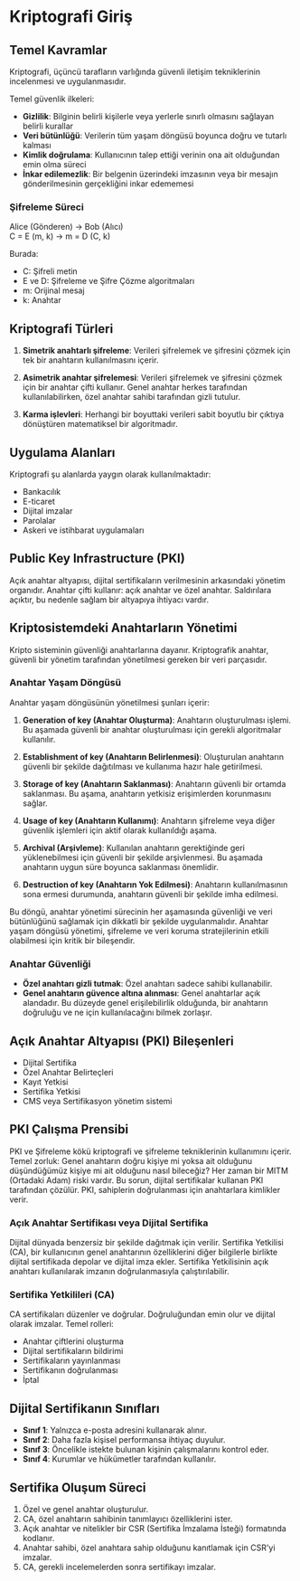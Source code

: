 # Kriptografi Giriş

## Temel Kavramlar

Kriptografi, üçüncü tarafların varlığında güvenli iletişim tekniklerinin incelenmesi ve uygulanmasıdır.

Temel güvenlik ilkeleri:
- **Gizlilik**: Bilginin belirli kişilerle veya yerlerle sınırlı olmasını sağlayan belirli kurallar
- **Veri bütünlüğü**: Verilerin tüm yaşam döngüsü boyunca doğru ve tutarlı kalması
- **Kimlik doğrulama**: Kullanıcının talep ettiği verinin ona ait olduğundan emin olma süreci
- **İnkar edilemezlik**: Bir belgenin üzerindeki imzasının veya bir mesajın gönderilmesinin gerçekliğini inkar edememesi

### Şifreleme Süreci

Alice (Gönderen) → Bob (Alıcı)  
C = E (m, k) → m = D (C, k)

Burada:
- C: Şifreli metin
- E ve D: Şifreleme ve Şifre Çözme algoritmaları
- m: Orijinal mesaj
- k: Anahtar

## Kriptografi Türleri

1. **Simetrik anahtarlı şifreleme**: Verileri şifrelemek ve şifresini çözmek için tek bir anahtarın kullanılmasını içerir.

2. **Asimetrik anahtar şifrelemesi**: Verileri şifrelemek ve şifresini çözmek için bir anahtar çifti kullanır. Genel anahtar herkes tarafından kullanılabilirken, özel anahtar sahibi tarafından gizli tutulur.

3. **Karma işlevleri**: Herhangi bir boyuttaki verileri sabit boyutlu bir çıktıya dönüştüren matematiksel bir algoritmadır.

## Uygulama Alanları

Kriptografi şu alanlarda yaygın olarak kullanılmaktadır:
- Bankacılık
- E-ticaret
- Dijital imzalar
- Parolalar
- Askeri ve istihbarat uygulamaları

## Public Key Infrastructure (PKI)

Açık anahtar altyapısı, dijital sertifikaların verilmesinin arkasındaki yönetim organıdır. Anahtar çifti kullanır: açık anahtar ve özel anahtar. Saldırılara açıktır, bu nedenle sağlam bir altyapıya ihtiyacı vardır.

## Kriptosistemdeki Anahtarların Yönetimi

Kripto sisteminin güvenliği anahtarlarına dayanır. Kriptografik anahtar, güvenli bir yönetim tarafından yönetilmesi gereken bir veri parçasıdır.

### Anahtar Yaşam Döngüsü

Anahtar yaşam döngüsünün yönetilmesi şunları içerir:

1. **Generation of key (Anahtar Oluşturma)**: Anahtarın oluşturulması işlemi. Bu aşamada güvenli bir anahtar oluşturulması için gerekli algoritmalar kullanılır.

2. **Establishment of key (Anahtarın Belirlenmesi)**: Oluşturulan anahtarın güvenli bir şekilde dağıtılması ve kullanıma hazır hale getirilmesi.

3. **Storage of key (Anahtarın Saklanması)**: Anahtarın güvenli bir ortamda saklanması. Bu aşama, anahtarın yetkisiz erişimlerden korunmasını sağlar.

4. **Usage of key (Anahtarın Kullanımı)**: Anahtarın şifreleme veya diğer güvenlik işlemleri için aktif olarak kullanıldığı aşama.

5. **Archival (Arşivleme)**: Kullanılan anahtarın gerektiğinde geri yüklenebilmesi için güvenli bir şekilde arşivlenmesi. Bu aşamada anahtarın uygun süre boyunca saklanması önemlidir.

6. **Destruction of key (Anahtarın Yok Edilmesi)**: Anahtarın kullanılmasının sona ermesi durumunda, anahtarın güvenli bir şekilde imha edilmesi.

Bu döngü, anahtar yönetimi sürecinin her aşamasında güvenliği ve veri bütünlüğünü sağlamak için dikkatli bir şekilde uygulanmalıdır. Anahtar yaşam döngüsü yönetimi, şifreleme ve veri koruma stratejilerinin etkili olabilmesi için kritik bir bileşendir.

### Anahtar Güvenliği

- **Özel anahtarı gizli tutmak**: Özel anahtarı sadece sahibi kullanabilir.
- **Genel anahtarın güvence altına alınması**: Genel anahtarlar açık alandadır. Bu düzeyde genel erişilebilirlik olduğunda, bir anahtarın doğruluğu ve ne için kullanılacağını bilmek zorlaşır.

## Açık Anahtar Altyapısı (PKI) Bileşenleri

- Dijital Sertifika
- Özel Anahtar Belirteçleri
- Kayıt Yetkisi
- Sertifika Yetkisi
- CMS veya Sertifikasyon yönetim sistemi

## PKI Çalışma Prensibi

PKI ve Şifreleme kökü kriptografi ve şifreleme tekniklerinin kullanımını içerir. Temel zorluk: Genel anahtarın doğru kişiye mi yoksa ait olduğunu düşündüğümüz kişiye mi ait olduğunu nasıl bileceğiz? Her zaman bir MITM (Ortadaki Adam) riski vardır. Bu sorun, dijital sertifikalar kullanan PKI tarafından çözülür. PKI, sahiplerin doğrulanması için anahtarlara kimlikler verir.

### Açık Anahtar Sertifikası veya Dijital Sertifika

Dijital dünyada benzersiz bir şekilde dağıtmak için verilir. Sertifika Yetkilisi (CA), bir kullanıcının genel anahtarının özelliklerini diğer bilgilerle birlikte dijital sertifikada depolar ve dijital imza ekler. Sertifika Yetkilisinin açık anahtarı kullanılarak imzanın doğrulanmasıyla çalıştırılabilir.

### Sertifika Yetkilileri (CA)

CA sertifikaları düzenler ve doğrular. Doğruluğundan emin olur ve dijital olarak imzalar. Temel rolleri:

- Anahtar çiftlerini oluşturma
- Dijital sertifikaların bildirimi
- Sertifikaların yayınlanması
- Sertifikanın doğrulanması
- İptal

## Dijital Sertifikanın Sınıfları

- **Sınıf 1**: Yalnızca e-posta adresini kullanarak alınır.
- **Sınıf 2**: Daha fazla kişisel performansa ihtiyaç duyulur.
- **Sınıf 3**: Öncelikle istekte bulunan kişinin çalışmalarını kontrol eder.
- **Sınıf 4**: Kurumlar ve hükümetler tarafından kullanılır.

## Sertifika Oluşum Süreci

1. Özel ve genel anahtar oluşturulur.
2. CA, özel anahtarın sahibinin tanımlayıcı özelliklerini ister.
3. Açık anahtar ve nitelikler bir CSR (Sertifika İmzalama İsteği) formatında kodlanır.
4. Anahtar sahibi, özel anahtara sahip olduğunu kanıtlamak için CSR'yi imzalar.
5. CA, gerekli incelemelerden sonra sertifikayı imzalar.